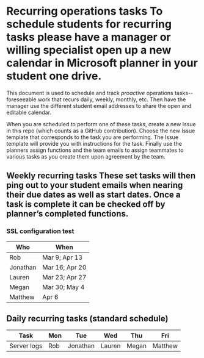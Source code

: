 # Recurring operations tasks	To schedule students for recurring tasks please have a manager or willing specialist open up a new calendar in Microsoft planner in your student one drive.


This document is used to schedule and track *proactive* operations tasks-- foreseeable work that recurs daily, weekly, monthly, etc.	Then have the manager use the different student email addresses to share the open and editable calendar. 


When you are scheduled to perform one of these tasks, create a new Issue in this repo (which counts as a GitHub contribution). Choose the new Issue template that corresponds to the task you are performing. The Issue template will provide you with instructions for the task.	Finally use the planners assign functions and the team emails to assign teammates to various tasks as you create them upon agreement by the team. 


## Weekly recurring tasks	These set tasks will then ping out to your student emails when nearing their due dates as well as start dates. Once a task is complete it can be checked off by planner’s completed functions.


### SSL configuration test	

| Who | When |	
| ------------- | ---- |	
|  Rob  | Mar 9; Apr 13 |	
|  Jonathan  | Mar 16; Apr 20 |	
|  Lauren  | Mar 23; Apr 27 |	
|  Megan  | Mar 30; May 4 |	
|  Matthew  | Apr 6 |	


## Daily recurring tasks (standard schedule)	

| Task                 | Mon   | Tue  | Wed  | Thu  | Fri  |	
| -------------------- | ----  | ---- | ---- | ---- | ---- |	
| Server logs          | Rob      | Jonathan     |  Lauren    | Megan     | Matthew     |
